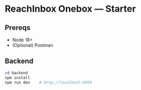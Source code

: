 # ReachInbox Onebox — Starter

## Prereqs
- Node 18+
- (Optional) Postman

## Backend
```powershell
cd backend
npm install
npm run dev    # http://localhost:5050
